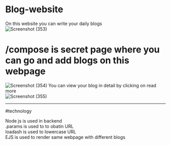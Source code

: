 # Blog-website

On this website you can write your daily blogs<br>
![Screenshot (353)](https://user-images.githubusercontent.com/96533388/190555122-696bccca-28e8-4788-b9bf-fb8448900974.png)
# /compose is secret page where you can go and add blogs on this webpage<br>
![Screenshot (354)](https://user-images.githubusercontent.com/96533388/190555179-7f2c6111-1dda-49f3-9722-6f592edc2f6d.png)
You can view your blog in detail by clicking on read more<br>
![Screenshot (355)](https://user-images.githubusercontent.com/96533388/190555232-02bf0867-0ea1-4f5d-9427-f9fbb14d55c8.png)

<hr>
#technology

Node js is used in backend<br>
.params is used to to obatin URL<br>
loadash is used to lowercase URL<br>
EJS is used to render same webpage with different blogs<br>


